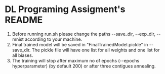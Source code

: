 # DL Programing Assigment's README
1. Before running run.sh please change the paths --save_dir, --exp_dir, --mnist according to your machine.
2. Final trained model will be saved in "FinalTrainedModel.pickle" in --save_dir. The pickle file will have one list for all weights and one list for all biases. 
3. The training will stop after maximum no of epochs (--epochs hyperparameter) (by default 200) or after three contigues annealing.